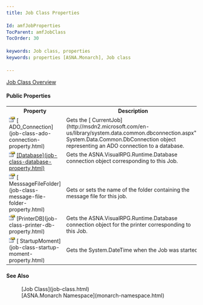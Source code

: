 ```yaml
---
title: Job Class Properties

Id: amfJobProperties
TocParent: amfJobClass
TocOrder: 30

keywords: Job class, properties
keywords: properties [ASNA.Monarch], Job class

---
```


[Job Class Overview](job-class.html) 
<!-- start public properties table -->	

#### Public Properties
<table class="mytable" cellspacing="0" cellpadding="4" width="90%">
          <colgroup>
            <col width="30%" />
            <col width="70%" />
          </colgroup>
          <tr>
            <th>Property</th>
            <th>Description</th>
          </tr>
<!-- end copy BUT put in extra div and end of table -->
          <tr>
            <td><img height="16" alt="public property" src="images/property.bmp" width="16" border="0" />
              [
              ADO_Connection](job-class-ado-connection-property.html)
            </td>
            <td>Gets the 
            [
              CurrentJob](http://msdn2.microsoft.com/en-us/library/system.data.common.dbconnection.aspx">
            System.Data.Common.DbConnection</a> object representing
            an ADO connection to a database.</td>
          </tr>
          <tr valign="top">
            <td><img height="16" alt="public property" src="images/property.bmp" border="0" />
              <a href="amfJobClassCurrentJobProperty.html)
            </td>
            <td>Gets the Job object
            corresponding to this Job.</td>
          </tr>
          <tr>
            <td><img height="16" alt="public property" src="images/property.bmp" width="16" border="0" />
              [Database](job-class-database-property.html)
            </td>
            <td>Gets the
            ASNA.VisualRPG.Runtime.Database connection object
            corresponding to this Job.</td>
          </tr>
          <tr>
            <td><img height="16" alt="public property" src="images/property.bmp" width="16" border="0" />
              [
              MesssageFileFolder](job-class-message-file-folder-property.html)
            </td>
            <td>Gets or sets the name of
            the folder containing the message file for this
            job.</td>
          </tr>
          <tr>
            <td><img height="16" alt="public property" src="images/property.bmp" width="16" border="0" />
              [PrinterDB](job-class-printer-db-property.html)
            </td>
            <td>Gets the
            ASNA.VisualRPG.Runtime.Database connection object for
            the printer corresponding to this Job.</td>
          </tr>
          <tr>
            <td><img height="16" alt="public property" src="images/property.bmp" width="16" border="0" />
              [
              StartupMoment](job-class-startup-moment-property.html)
            </td>
            <td>Gets the System.DateTime
            when the Job was started.</td>
          </tr>
</table>

#### See Also
<dl>
        <dd>[Job Class](job-class.html)
        </dd>
                <dd>[ASNA.Monarch
        Namespace](monarch-namespace.html)</dd>
</dl>

